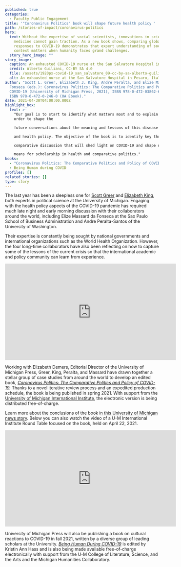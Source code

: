 ```yaml
---
published: true
categories:
  - Faculty Public Engagement
title: '"Coronavirus Politics" book will shape future health policy '
path: /stories-of-impact/coronavirus-politics
hero:
  text: Without the expertise of social scientists, innovations in science and
    medicine cannot gain traction. As a new book shows, comparing global
    responses to COVID-19 demonstrates that expert understanding of social
    context matters when humanity faces grand challenges.
  story_hero_image: ""
story_image:
  caption: An exhausted COVID-19 nurse at the San Salvatore Hospital in Pesaro, Italy
  credit: Alberto Guiliani, CC-BY SA 4.0
  file: /assets/1920px-covid-19_san_salvatore_09-cc-by-sa-alberto-guiliani_resized.jpg
  alt: An exhausted nurse at the San Salvatore Hospital in Pesaro, Italy
author: "Scott L. Greer, Elizabeth J. King, Andre Peralta, and Elize Massard da
  Fonseca (eds.): Coronavirus Politics: The Comparative Politics and Policy of
  COVID-19 (University of Michigan Press, 2021), ISBN 978-0-472-03862-6 (Pb);
  ISBN 978-0-472-0-246-0 (OA Ebook)."
date: 2021-04-30T04:00:00.000Z
highlight_box:
  text: >-
    "Our goal is to start to identify what matters most and to explain it in
    order to shape the

    future conversations about the meaning and lessons of this disease for comparative politics

    and health policy. The objective of the book is to identify key threads in the global

    comparative discussion that will shed light on COVID-19 and shape debates about what it

    means for scholarship in health and comparative politics."
books:
  - "Coronavirus Politics: The Comparative Politics and Policy of COVID-19"
  - Being Human during COVID
profiles: []
related_stories: []
type: story
---
```

The last year has been a sleepless one for [Scott Greer](https://sph.umich.edu/faculty-profiles/greer-scott.html) and [Elizabeth King](https://sph.umich.edu/faculty-profiles/king-elizabeth.html), both experts in political science at the University of Michigan. Engaging with the health policy aspects of the COVID-19 pandemic has required much late night and early morning discussion with their collaborators around the world, including Elize Massard da Fonseca at the Sao Paulo School of Business Administration and Andre Peralta-Santos of the University of Washington. 

Their expertise is constantly being sought by national governments and international organizations such as the World Health Organization. However, the four long-time collaborators have also been reflecting on how to capture some of the lessons of the current crisis so that the international academic and policy community can learn from experience. 

<iframe width="560" height="315" src="https://www.youtube.com/embed/5f6iWdgdVKs" title="YouTube video player" frameborder="0" allow="accelerometer; autoplay; clipboard-write; encrypted-media; gyroscope; picture-in-picture" allowfullscreen></iframe>
<br>

Working with Elizabeth Demers, Editorial Director of the University of Michigan Press, Greer, King, Peralta, and Massard have drawn together a stellar group of case studies from around the world to develop an edited book, *[Coronavirus Politics: The Comparative Politics and Policy of COVID-19](https://doi.org/10.3998/mpub.11927713).* Thanks to a novel iterative review process and an expedited production schedule, the book is being published in spring 2021. With support from the [University of Michigan International Institute](https://ii.umich.edu/ii), the electronic version is being distributed free-of-charge. 

Learn more about the conclusions of the book i[n this University of Michigan news story](https://news.umich.edu/how-countries-on-five-continents-responded-to-the-pandemic-helping-shape-future-of-health-policy/). Below you can also watch the video of a U-M International Institute Round Table focused on the book, held on April 22, 2021.

<iframe width="560" height="315" src="https://www.youtube.com/embed/Ha86HpRgcPY" title="YouTube video player" frameborder="0" allow="accelerometer; autoplay; clipboard-write; encrypted-media; gyroscope; picture-in-picture" allowfullscreen></iframe>

University of Michigan Press will also be publishing a book on cultural reactions to COVID-19 in fall 2021, written by a diverse group of leading scholars at the University. *[Being Human During COVID-19](https://www.press.umich.edu/12136619/being_human_during_covid)* is edited by Kristin Ann Hass and is also being made available free-of-charge electronically with support from the U-M College of Literature, Science, and the Arts and the Michigan Humanities Collaboratory.